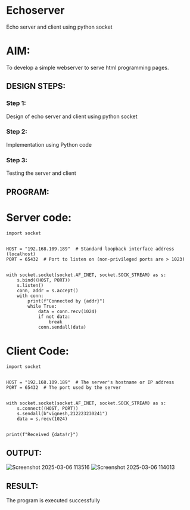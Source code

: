 # Echoserver
Echo server and client using python socket

# AIM:

To develop a simple webserver to serve html programming pages.

## DESIGN STEPS:

### Step 1:

Design of echo server and client using python socket

### Step 2:

Implementation using Python code

### Step 3:

Testing the server and client 

## PROGRAM:
# Server code:
```
import socket


HOST = "192.168.109.189"  # Standard loopback interface address (localhost)
PORT = 65432  # Port to listen on (non-privileged ports are > 1023)


with socket.socket(socket.AF_INET, socket.SOCK_STREAM) as s:
    s.bind((HOST, PORT))
    s.listen()
    conn, addr = s.accept()
    with conn:
        print(f"Connected by {addr}")
        while True:
            data = conn.recv(1024)
            if not data:
                break
            conn.sendall(data)

```
# Client Code:
```
import socket


HOST = "192.168.109.189"  # The server's hostname or IP address
PORT = 65432  # The port used by the server


with socket.socket(socket.AF_INET, socket.SOCK_STREAM) as s:
    s.connect((HOST, PORT))
    s.sendall(b"vignesh,212223230241")
    data = s.recv(1024)


print(f"Received {data!r}")
```

## OUTPUT:
![Screenshot 2025-03-06 113516](https://github.com/user-attachments/assets/5672f926-48a4-4c44-9e0c-10eb7a2888fe)
![Screenshot 2025-03-06 114013](https://github.com/user-attachments/assets/c66d8014-8758-4463-8d9a-7bd433fd8c1e)



## RESULT:
The program is executed successfully
